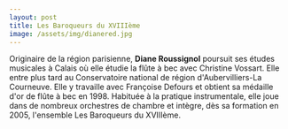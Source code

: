 ```yaml
---
layout: post
title: Les Baroqueurs du XVIIIème
image: /assets/img/dianered.jpg
---
```


Originaire de la région parisienne, __Diane Roussignol__ poursuit ses études musicales à Calais où elle étudie la flûte à bec avec Christine Vossart. Elle entre plus tard au Conservatoire national de région d'Aubervilliers-La Courneuve. Elle y travaille avec Françoise Defours et obtient sa médaille d'or de flûte à bec en 1998. Habituée à la pratique instrumentale, elle joue dans de nombreux orchestres de chambre et intègre, dès sa formation en 2005, l'ensemble Les Baroqueurs du XVIIIème.